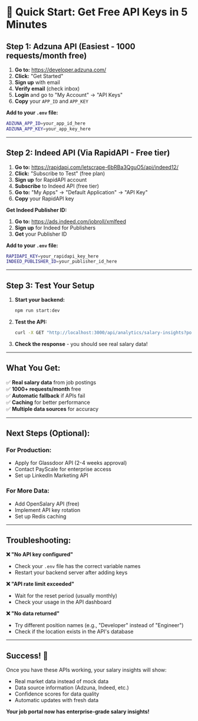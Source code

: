 # 🚀 Quick Start: Get Free API Keys in 5 Minutes

## **Step 1: Adzuna API (Easiest - 1000 requests/month free)**

1. **Go to:** https://developer.adzuna.com/
2. **Click:** "Get Started" 
3. **Sign up** with email
4. **Verify email** (check inbox)
5. **Login** and go to "My Account" → "API Keys"
6. **Copy** your `APP_ID` and `APP_KEY`

**Add to your `.env` file:**
```bash
ADZUNA_APP_ID=your_app_id_here
ADZUNA_APP_KEY=your_app_key_here
```

---

## **Step 2: Indeed API (Via RapidAPI - Free tier)**

1. **Go to:** https://rapidapi.com/letscrape-6bRBa3QguO5/api/indeed12/
2. **Click:** "Subscribe to Test" (free plan)
3. **Sign up** for RapidAPI account
4. **Subscribe** to Indeed API (free tier)
5. **Go to:** "My Apps" → "Default Application" → "API Key"
6. **Copy** your RapidAPI key

**Get Indeed Publisher ID:**
1. **Go to:** https://ads.indeed.com/jobroll/xmlfeed
2. **Sign up** for Indeed for Publishers
3. **Get** your Publisher ID

**Add to your `.env` file:**
```bash
RAPIDAPI_KEY=your_rapidapi_key_here
INDEED_PUBLISHER_ID=your_publisher_id_here
```

---

## **Step 3: Test Your Setup**

1. **Start your backend:**
   ```bash
   npm run start:dev
   ```

2. **Test the API:**
   ```bash
   curl -X GET "http://localhost:3000/api/analytics/salary-insights?position=Software Engineer&location=San Francisco&experienceLevel=Mid-level"
   ```

3. **Check the response** - you should see real salary data!

---

## **What You Get:**

✅ **Real salary data** from job postings  
✅ **1000+ requests/month** free  
✅ **Automatic fallback** if APIs fail  
✅ **Caching** for better performance  
✅ **Multiple data sources** for accuracy  

---

## **Next Steps (Optional):**

### **For Production:**
- Apply for Glassdoor API (2-4 weeks approval)
- Contact PayScale for enterprise access
- Set up LinkedIn Marketing API

### **For More Data:**
- Add OpenSalary API (free)
- Implement API key rotation
- Set up Redis caching

---

## **Troubleshooting:**

**❌ "No API key configured"**
- Check your `.env` file has the correct variable names
- Restart your backend server after adding keys

**❌ "API rate limit exceeded"**
- Wait for the reset period (usually monthly)
- Check your usage in the API dashboard

**❌ "No data returned"**
- Try different position names (e.g., "Developer" instead of "Engineer")
- Check if the location exists in the API's database

---

## **Success! 🎉**

Once you have these APIs working, your salary insights will show:
- Real market data instead of mock data
- Data source information (Adzuna, Indeed, etc.)
- Confidence scores for data quality
- Automatic updates with fresh data

**Your job portal now has enterprise-grade salary insights!**
